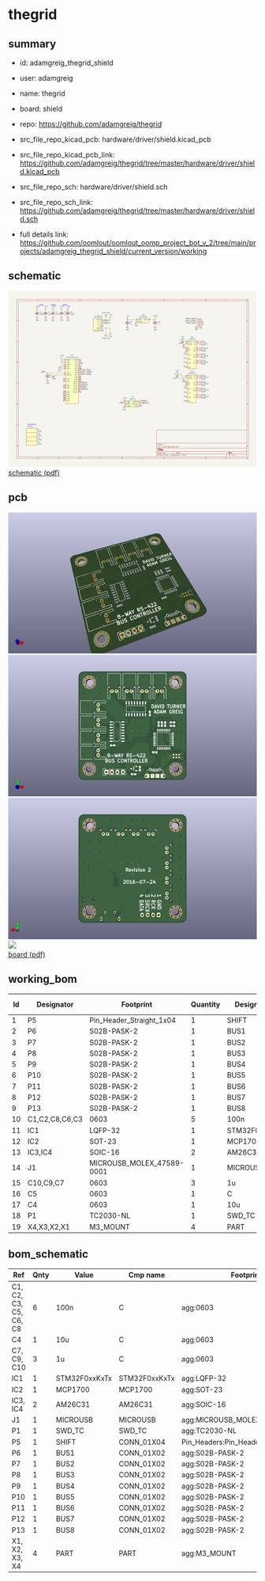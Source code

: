 # thegrid
 
## summary 
* id: adamgreig_thegrid_shield
* user: adamgreig
* name: thegrid
* board: shield
* repo: https://github.com/adamgreig/thegrid
* src_file_repo_kicad_pcb: hardware/driver/shield.kicad_pcb
* src_file_repo_kicad_pcb_link: https://github.com/adamgreig/thegrid/tree/master/hardware/driver/shield.kicad_pcb


* src_file_repo_sch: hardware/driver/shield.sch
* src_file_repo_sch_link: https://github.com/adamgreig/thegrid/tree/master/hardware/driver/shield.sch
* full details link: https://github.com/oomlout/oomlout_oomp_project_bot_v_2/tree/main/projects/adamgreig_thegrid_shield/current_version/working  

## schematic  
![](working_schematic_600.png)  
[schematic (pdf)](working_schematic.pdf)  

## pcb  
![](working_3d_600.png) 
![](working_3d_front_600.png)  
![](working_3d_back_600.png)  
![](working_600.png)  
[board (pdf)](working.pdf)  

## working_bom
| Id | Designator | Footprint | Quantity | Designation | Supplier and ref |  | None | 
| --- | --- | --- | --- | --- | --- | --- | --- | 
| 1 | P5 | Pin_Header_Straight_1x04 | 1 | SHIFT |  |  | [''] | 
| 2 | P6 | S02B-PASK-2 | 1 | BUS1 |  |  | [''] | 
| 3 | P7 | S02B-PASK-2 | 1 | BUS2 |  |  | [''] | 
| 4 | P8 | S02B-PASK-2 | 1 | BUS3 |  |  | [''] | 
| 5 | P9 | S02B-PASK-2 | 1 | BUS4 |  |  | [''] | 
| 6 | P10 | S02B-PASK-2 | 1 | BUS5 |  |  | [''] | 
| 7 | P11 | S02B-PASK-2 | 1 | BUS6 |  |  | [''] | 
| 8 | P12 | S02B-PASK-2 | 1 | BUS7 |  |  | [''] | 
| 9 | P13 | S02B-PASK-2 | 1 | BUS8 |  |  | [''] | 
| 10 | C1,C2,C8,C6,C3 | 0603 | 5 | 100n |  |  | [''] | 
| 11 | IC1 | LQFP-32 | 1 | STM32F0xxKxTx |  |  | [''] | 
| 12 | IC2 | SOT-23 | 1 | MCP1700 |  |  | [''] | 
| 13 | IC3,IC4 | SOIC-16 | 2 | AM26C31 |  |  | [''] | 
| 14 | J1 | MICROUSB_MOLEX_47589-0001 | 1 | MICROUSB |  |  | [''] | 
| 15 | C10,C9,C7 | 0603 | 3 | 1u |  |  | [''] | 
| 16 | C5 | 0603 | 1 | C |  |  | [''] | 
| 17 | C4 | 0603 | 1 | 10u |  |  | [''] | 
| 18 | P1 | TC2030-NL | 1 | SWD_TC |  |  | [''] | 
| 19 | X4,X3,X2,X1 | M3_MOUNT | 4 | PART |  |  | [''] | 


## bom_schematic
| Ref | Qnty | Value | Cmp name | Footprint | Description | Vendor | DNP | 
| --- | --- | --- | --- | --- | --- | --- | --- | 
| C1, C2, C3, C5, C6, C8 | 6 | 100n | C | agg:0603 |  |  |  | 
| C4 | 1 | 10u | C | agg:0603 |  |  |  | 
| C7, C9, C10 | 3 | 1u | C | agg:0603 |  |  |  | 
| IC1 | 1 | STM32F0xxKxTx | STM32F0xxKxTx | agg:LQFP-32 |  |  |  | 
| IC2 | 1 | MCP1700 | MCP1700 | agg:SOT-23 |  |  |  | 
| IC3, IC4 | 2 | AM26C31 | AM26C31 | agg:SOIC-16 |  |  |  | 
| J1 | 1 | MICROUSB | MICROUSB | agg:MICROUSB_MOLEX_47589-0001 |  |  |  | 
| P1 | 1 | SWD_TC | SWD_TC | agg:TC2030-NL |  |  |  | 
| P5 | 1 | SHIFT | CONN_01X04 | Pin_Headers:Pin_Header_Straight_1x04 |  |  |  | 
| P6 | 1 | BUS1 | CONN_01X02 | agg:S02B-PASK-2 |  |  |  | 
| P7 | 1 | BUS2 | CONN_01X02 | agg:S02B-PASK-2 |  |  |  | 
| P8 | 1 | BUS3 | CONN_01X02 | agg:S02B-PASK-2 |  |  |  | 
| P9 | 1 | BUS4 | CONN_01X02 | agg:S02B-PASK-2 |  |  |  | 
| P10 | 1 | BUS5 | CONN_01X02 | agg:S02B-PASK-2 |  |  |  | 
| P11 | 1 | BUS6 | CONN_01X02 | agg:S02B-PASK-2 |  |  |  | 
| P12 | 1 | BUS7 | CONN_01X02 | agg:S02B-PASK-2 |  |  |  | 
| P13 | 1 | BUS8 | CONN_01X02 | agg:S02B-PASK-2 |  |  |  | 
| X1, X2, X3, X4 | 4 | PART | PART | agg:M3_MOUNT |  |  |  | 



